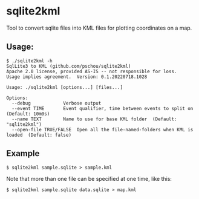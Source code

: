 # sqlite2kml

Tool to convert sqlite files into KML files for plotting coordinates on a map.


## Usage:

```
$ ./sqlite2kml -h
SqlLite3 to KML (github.com/pschou/sqlite2kml)
Apache 2.0 license, provided AS-IS -- not responsible for loss.
Usage implies agreement.  Version: 0.1.20220718.1028

Usage: ./sqlite2kml [options...] [files...]

Options:
  --debug            Verbose output
  --event TIME       Event qualifier, time between events to split on  (Default: 10m0s)
  --name TEXT        Name to use for base KML folder  (Default: "sqlite2kml")
  --open-file TRUE/FALSE  Open all the file-named-folders when KML is loaded  (Default: false)
```

## Example

```
$ sqlite2kml sample.sqlite > sample.kml
```

Note that more than one file can be specified at one time, like this:

```
$ sqlite2kml sample.sqlite data.sqlite > map.kml
```
